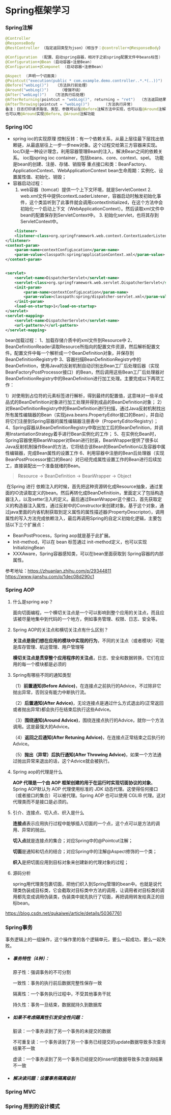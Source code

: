 # Spring框架学习

### Spring注解

~~~java
@Controller
@ResponseBody
@RestController （指定返回类型为json）（相当于：@controller+@ResponseBody）

@Configuration  (配置、启动spring容器，相对于之前spring配置文件中beans标签)
@Configuration+@Bean (启动容器+注册Bean)
@Configuration+@Componet  (启动容器+注册Bean)

@Aspect  (声明一个切面类)
@Pointcut("execution(public * com.example.demo.controller..*.*(..))")  （声明切入点）
@Before("webLog()")   （方法执行前处理）
@Around("webLog()")		（增强环绕）
@After("webLog()")   （方法执行后处理）
@AfterReturning(pointcut = "webLog()", returning = "ret")  （方法返回结果后执行）
@AfterThrowing(pointcut = "webLog()")		(方法执行异常)
备注：日志打印请求路径、类型、参数可以在@Before注解方法中实现，也可以在@Around注解方法中实现。
也可以用@Around实现@Before、@Around注解功能

~~~

### Spring IOC

- spring ioc的实现原理
  	控制反转：有一个依赖关系，从最上层往最下层找出依赖链，从最底层往上一步一步new对象。这个过程交给第三方容器来实现。Ioc/Di是一种设计理念，利用容器管理Bean的注入，解决Bean之间的依赖关系。
    	ioc指spring ioc container，包括beans、core、context、spel。
    	功能是bean的创建、注册、存储、销毁等
    	重点接口和类：BeanFactory、ApplicationContext、WebApplicationContext
    	bean生命周期：实例化、设置属性值、初始化、销毁；
- 容器启动过程：
   	1. web容器（tomcat）提供一个上下文环境，就是ServletContext
      	2. web.xml文件中提供contextLoaderListener，容器启动时触发初始化事件，这个类监听到了此事件就会调用contextInitialized，在这个方法中会初始化一个启动上下文（WebApplicationContext）。然后读取xml文件中bean的配置保存到ServletContext中。
              	3. 初始化servlet，也将其存到ServletContext中。

```xml
	<listener>  
    <listener-class>org.springframework.web.context.ContextLoaderListener</listener-class>  
</listener>
<context-param>  
    <param-name>contextConfigLocation</param-name>  
    <param-value>classpath:spring/applicationContext.xml</param-value>  
</context-param>  


<servlet>  
    <servlet-name>DispatcherServlet</servlet-name>
    <servlet-class>org.springframework.web.servlet.DispatcherServlet</servlet-class>  
    <init-param>  
        <param-name>contextConfigLocation</param-name>  
        <param-value>classpath:spring/dispatcher-servlet.xml</param-value>  
    </init-param>  
    <load-on-startup>1</load-on-startup>
</servlet>  
<servlet-mapping>  
    <servlet-name>DispatcherServlet</servlet-name>  
    <url-pattern>/</url-pattern> 
</servlet-mapping>  
```
bean加载过程：
	1、加载存储介质中的xml文件到Resource中
	2、BeanDefinitionReader读取Resource所指向的配置文件资源，然后解析配置文件。配置文件中每一个<bean>解析成一个BeanDefinition对象，并保存到BeanDefinitionRegistry中
	3、容器扫描BeanDefinitionRegistry中的BeanDefinition，使用Java的反射机制自动识别出Bean工厂后处理后器（实现BeanFactoryPostProcessor接口）的Bean，然后调用这些Bean工厂后处理器对BeanDefinitionRegistry中的BeanDefinition进行加工处理。主要完成以下两项工作：

1）对使用到占位符的<bean>元素标签进行解析，得到最终的配置值，这意味对一些半成品式的BeanDefinition对象进行加工处理并得到成品的BeanDefinition对象；
2）对BeanDefinitionRegistry中的BeanDefinition进行扫描，通过Java反射机制找出所有属性编辑器的Bean（实现java.beans.PropertyEditor接口的Bean），并自动将它们注册到Spring容器的属性编辑器注册表中（PropertyEditorRegistry）；
		4、Spring容器从BeanDefinitionRegistry中取出加工后的BeanDefinition，并调用InstantiationStrategy着手进行Bean实例化的工作；
		5、在实例化Bean时，Spring容器使用BeanWrapper对Bean进行封装，BeanWrapper提供了很多以Java反射机制操作Bean的方法，它将结合该Bean的BeanDefinition以及容器中属性编辑器，完成Bean属性的设置工作
		6、利用容器中注册的Bean后处理器（实现BeanPostProcessor接口的Bean）对已经完成属性设置工作的Bean进行后续加工，直接装配出一个准备就绪的Bean。



> Resource -> BeanDefinition -> BeanWrapper -> Object

​	在Spring 进行 依赖注入的时候，首先把这种资源转化成Resource抽象，通过里面的IO流读取定义的bean。然后再转化成BeanDefinitioin，里面定义了包括构造器注入，以及setter注入的定义。最后通过BeanWrapper这个接口，首先获取定义的构造器注入属性，通过反射中的Constructor来创建对象。基于这个对象，通过java里面的内省机制获取到定义属性的属性描述器(PropertyDescriptor)，调用属性的写入方法完成依赖注入，最后再调用Spring的自定义初始化逻辑，主要包括以下三个扩展点：

- BeanPostProcess，Spring aop就是基于此扩展。
- Init-method，可以在 bean 标签通过 init-method定义，也可以实现InitializingBean
- XXXAware，Spring容器感知类，可以在bean里面获取到 Spring容器的内部属性。



参考地址：https://zhuanlan.zhihu.com/p/29344811
				https://www.jianshu.com/p/1dec08d290c1

### Spring AOP

1. 什么是spring aop？

   面向切面编程，一个横切关注点是一个可以影响到整个应用的关注点，而且应该被尽量地集中到代码的一个地方，例如事务管理、权限、日志、安全等。

2. Spring AOP的关注点和横切关注点有什么区别？

   **关注点是我们想在应用的模块中实现的行为**，不同的关注点（或者模块）可能是库存管理、航运管理、用户管理等

   **横切关注点是贯穿整个应用程序的关注点**，日志、安全和数据转换，它们在应用的每一个模块都是必须的

3. Spring有哪些不同的通知类型

   （1）**前置通知(Before Advice)**，在连接点之前执行的Advice，不过除非它抛出异常，否则没有能力中断执行流。

   （2）**后置通知(After Advice)**，无论连接点是通过什么方式退出的(正常返回或者抛出异常)都会执行在结束后执行这些Advice。

   （3）**围绕通知(Around Advice)**，围绕连接点执行的Advice，就你一个方法调用。这是最强大的Advice。

   （4）**返回之后通知(After Retuning Advice)**，在连接点正常结束之后执行的Advice。

   （5）**抛出（异常）后执行通知(After Throwing Advice)**，如果一个方法通过抛出异常来退出的话，这个Advice就会被执行。

4. Spring aop的代理是什么

   **AOP 代理是一个由 AOP 框架创建的用于在运行时实现切面协议的对象**。Spring AOP默认为 AOP 代理使用标准的 JDK 动态代理。这使得任何接口（或者接口的集合）可以被代理。Spring AOP 也可以使用 CGLIB 代理。这对代理类而不是接口是必须的。

5. 引介、连接点、切入点、织入是什么

   **连接点**表示应用执行过程中能够插入切面的一个点，这个点可以是方法的调用、异常的抛出。

   **切入点**就是连接点的集合；对应Spring中的@Pointcut注解；

   **切面**是通知和切点的结合；对应Spring中的注解@Aspect修饰的一个类；

   **织入**是把切面应用到目标对象来创建新的代理对象的过程；

6. 源码分析

   spring用代理类包裹切面，把他们织入到Spring管理的bean中。也就是说代理类伪装成目标类，它会截取对目标类中方法的调用，让调用者对目标类的调用都先变成调用伪装类，伪装类中就先执行了切面，再把调用转发给真正的目标bean。

https://blog.csdn.net/qukaiwei/article/details/50367761

### Spring事务

事务逻辑上的一组操作，这个操作里的各个逻辑单元，要么一起成功，要么一起失败。

- ##### 事务特性（4种）：

  原子性：强调事务的不可分割

  一致性：事务的执行前后数据完整性保存一致

  隔离性：一个事务执行过程中，不受其他事务干扰

  持久性：事务一旦结束，数据就持久到数据库

- ##### 如果不考虑隔离性引发安全性问题：

  脏读：一个事务读到了另一个事务的未提交的数据

  不可重复读：一个事务读到了另一个事务已经提交的update数据导致多次查询结果不一致

  虚读：一个事务读到了另一个事务已经提交的insert的数据导致多次查询结果不一致

- ##### 解决读问题：设置事务隔离级别


### Spring MVC



### Spring 用到的设计模式





